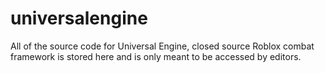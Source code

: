 # universalengine
All of the source code for Universal Engine, closed source Roblox combat framework is stored here and is only meant to be accessed by editors.
